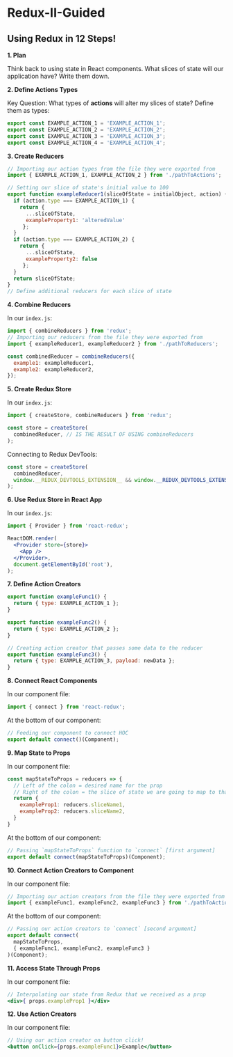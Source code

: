 # Redux-II-Guided

## Using Redux in 12 Steps!
**1. Plan**

Think back to using state in React components. What slices of state will our application have? Write them down.

**2. Define Actions Types**

Key Question: What types of **actions** will alter my slices of state? Define them as types:
```js
export const EXAMPLE_ACTION_1 = 'EXAMPLE_ACTION_1';
export const EXAMPLE_ACTION_2 = 'EXAMPLE_ACTION_2';
export const EXAMPLE_ACTION_3 = 'EXAMPLE_ACTION_3';
export const EXAMPLE_ACTION_4 = 'EXAMPLE_ACTION_4';
```

**3. Create Reducers**
```js
// Importing our action types from the file they were exported from
import { EXAMPLE_ACTION_1, EXAMPLE_ACTION_2 } from './pathToActions';
```
```js
// Setting our slice of state's initial value to 100
export function exampleReducer1(sliceOfState = initialObject, action) {
  if (action.type === EXAMPLE_ACTION_1) {
    return { 
      ...sliceOfState,
      exampleProperty1: 'alteredValue'
     };
  }
  if (action.type === EXAMPLE_ACTION_2) {
    return { 
      ...sliceOfState,
      exampleProperty2: false
     };
  }
  return sliceOfState;
}
// Define additional reducers for each slice of state
```

**4. Combine Reducers**

In our `index.js`:
```js
import { combineReducers } from 'redux';
// Importing our reducers from the file they were exported from
import { exampleReducer1, exampleReducer2 } from './pathToReducers';
```
```js
const combinedReducer = combineReducers({
  example1: exampleReducer1,
  example2: exampleReducer2,
});
```

**5. Create Redux Store**

In our `index.js`:
```js
import { createStore, combineReducers } from 'redux';
```
```js
const store = createStore(
  combinedReducer, // IS THE RESULT OF USING combineReducers
);
```

Connecting to Redux DevTools:
```js
const store = createStore(
  combinedReducer,
  window.__REDUX_DEVTOOLS_EXTENSION__ && window.__REDUX_DEVTOOLS_EXTENSION__()
);
```

**6. Use Redux Store in React App**

In our `index.js`:
```js
import { Provider } from 'react-redux';
```
```jsx
ReactDOM.render(
  <Provider store={store}>
    <App />
  </Provider>,
  document.getElementById('root'),
);
```

**7. Define Action Creators**
```js
export function exampleFunc1() {
  return { type: EXAMPLE_ACTION_1 };
}

export function exampleFunc2() {
  return { type: EXAMPLE_ACTION_2 };
}

// Creating action creator that passes some data to the reducer
export function exampleFunc3() {
  return { type: EXAMPLE_ACTION_3, payload: newData };
}
```

**8. Connect React Components**

In our component file:
```js
import { connect } from 'react-redux';
```
At the bottom of our component:
```js
// Feeding our component to connect HOC
export default connect()(Component);
```

**9. Map State to Props**

In our component file:
```js
const mapStateToProps = reducers => {
  // Left of the colon = desired name for the prop
  // Right of the colon = the slice of state we are going to map to that prop
  return {
    exampleProp1: reducers.sliceName1,
    exampleProp2: reducers.sliceName2,
  }
}
```
At the bottom of our component:
```js
// Passing `mapStateToProps` function to `connect` [first argument]
export default connect(mapStateToProps)(Component);
```

**10. Connect Action Creators to Component**

In our component file:
```js
// Importing our action creators from the file they were exported from
import { exampleFunc1, exampleFunc2, exampleFunc3 } from './pathToActions';
```
At the bottom of our component:
```js
// Passing our action creators to `connect` [second argument]
export default connect(
  mapStateToProps, 
  { exampleFunc1, exampleFunc2, exampleFunc3 }
)(Component);
```

**11. Access State Through Props**

In our component file:
```jsx
// Interpolating our state from Redux that we received as a prop
<div>{ props.exampleProp1 }</div>
```

**12. Use Action Creators**

In our component file:
```jsx
// Using our action creator on button click!
<button onClick={props.exampleFunc1}>Example</button>
```